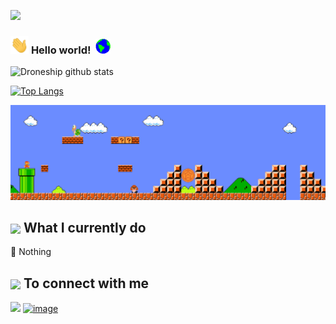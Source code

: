 ![](https://komarev.com/ghpvc/?username=Seifood&color=blueviolet)


### <img src="https://github.com/IMMANUEL44/IMMANUEL44/blob/master/Assets/Hi.gif" width="29px"> **Hello world!** &nbsp;<img src="https://github.com/IMMANUEL44/IMMANUEL44/blob/master/Assets/Earth.gif" width="24px">


![Droneship github stats](https://github-readme-stats.vercel.app/api?username=Seifood&show_icons=true&theme=radical)

[![Top Langs](https://github-readme-stats.vercel.app/api/top-langs/?username=Seifood&layout=compact&text_color=D42481&bg_color=7FDBFF)](https://github.com/Seifood/github-readme-stats)
<br>

<img src="https://github.com/IMMANUEL44/IMMANUEL44/blob/master/Assets/Mario_Gameplay.gif" alt="Mario Game" width="980">

<br>









<summary><h2><img src="https://emojis.slackmojis.com/emojis/images/1453406830/264/success-kid.png?1453406830" align="center"
                width="28" /> What I currently do</h2></summary>

  🔭 Nothing
  




<summary><h2><img src="https://emojis.slackmojis.com/emojis/images/1579216111/7550/pikachu_wave.gif?1579216111" align="center"
                width="28" /> To connect with me</h2></summary>

<p align = "center">
 

[<img src="https://img.shields.io/badge/facebook-%231877F2.svg?&style=for-the-badge&logo=facebook&logoColor=white" />](https://www.facebook.com/Droneships/) 
 <a href="https://t.me/Droneship">![image](https://img.shields.io/badge/Telegram-2CA5E0?style=for-the-badge&logo=telegram&logoColor=white)</a>


</p>


<br>

<p align = "center">
